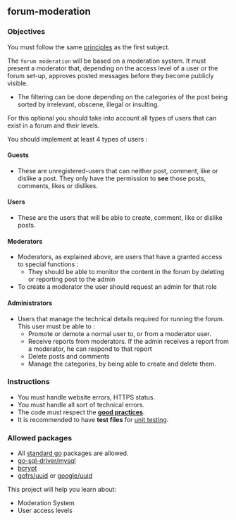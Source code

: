 ## forum-moderation

### Objectives

You must follow the same [principles](../README.md) as the first subject.

The `forum moderation` will be based on a moderation system. It must present a moderator that, depending on the access level of a user or the forum set-up, approves posted messages before they become publicly visible.

- The filtering can be done depending on the categories of the post being sorted by irrelevant, obscene, illegal or insulting.

For this optional you should take into account all types of users that can exist in a forum and their levels.

You should implement at least 4 types of users :

#### Guests

- These are unregistered-users that can neither post, comment, like or dislike a post. They only have the permission to **see** those posts, comments, likes or dislikes.

#### Users

- These are the users that will be able to create, comment, like or dislike posts.

#### Moderators

- Moderators, as explained above, are users that have a granted access to special functions :
  - They should be able to monitor the content in the forum by deleting or reporting post to the admin
- To create a moderator the user should request an admin for that role

#### Administrators

- Users that manage the technical details required for running the forum. This user must be able to :
  - Promote or demote a normal user to, or from a moderator user.
  - Receive reports from moderators. If the admin receives a report from a moderator, he can respond to that report
  - Delete posts and comments
  - Manage the categories, by being able to create and delete them.

### Instructions

- You must handle website errors, HTTPS status.
- You must handle all sort of technical errors.
- The code must respect the [**good practices**](../../good-practices/README.md).
- It is recommended to have **test files** for [unit testing](https://go.dev/doc/tutorial/add-a-test).

### Allowed packages

- All [standard go](https://golang.org/pkg/) packages are allowed.
- [go-sql-driver/mysql](https://github.com/go-sql-driver/mysql)
- [bcrypt](https://pkg.go.dev/golang.org/x/crypto/bcrypt)
- [gofrs/uuid](https://github.com/gofrs/uuid) or [google/uuid](https://github.com/google/uuid)

This project will help you learn about:

- Moderation System
- User access levels
